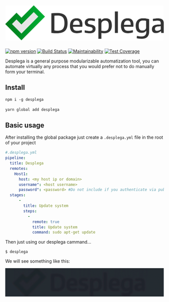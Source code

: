 <h1 align="center">
  <img src="https://raw.githubusercontent.com/omarandstuff/desplega/master/media/desplega-logo.png" alt="Desplega" title="Desplega" width="512">
</h1>

[![npm version](https://badge.fury.io/js/desplega.svg)](https://www.npmjs.com/package/desplega)
[![Build Status](https://travis-ci.org/omarandstuff/desplega.svg?branch=master)](https://travis-ci.org/omarandstuff/desplega)
[![Maintainability](https://api.codeclimate.com/v1/badges/9af99621b2c02c5fdfe7/maintainability)](https://codeclimate.com/github/omarandstuff/desplega/maintainability)
[![Test Coverage](https://api.codeclimate.com/v1/badges/9af99621b2c02c5fdfe7/test_coverage)](https://codeclimate.com/github/omarandstuff/desplega/test_coverage)

Desplega is a general purpose modularizable automatization tool, you can automate virtually any process that you would prefer not to do manually form your terminal.

## Install
```
npm i -g desplega

yarn global add desplega
```


## Basic usage
After installing the global package just create a `.desplega.yml` file in the root of your project

```yml
#.desplega.yml
pipeline:
  title: Desplega
  remotes:
    Host1:
      host: <my host ip or domain>
      username": <host username>
      password": <password> #Do not include if you authenticate via public key
  stages:
      -
        title: Update system
        steps:
          -
            remote: true
            title: Update system
            command: sudo apt-get update
```
Then just using our desplega cammand...
```shell
$ desplega
```
We will see something like this:

<img src="https://raw.githubusercontent.com/omarandstuff/desplega/master/media/desplega-demo.gif" alt="Desplega" title="Desplega">
